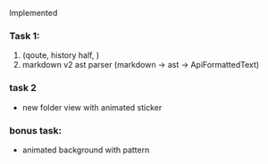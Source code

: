 Implemented
### Task 1:
 1. (qoute, history half, )
 2. markdown v2 ast parser (markdown -> ast -> ApiFormattedText)
### task 2
 - new folder view with animated sticker
### bonus task:
 - animated background with pattern
